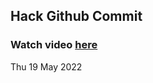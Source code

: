 
 ## Hack Github Commit 
 ### Watch video <a href="https://www.youtube.com">here</a> 
 Thu 19 May 2022 
